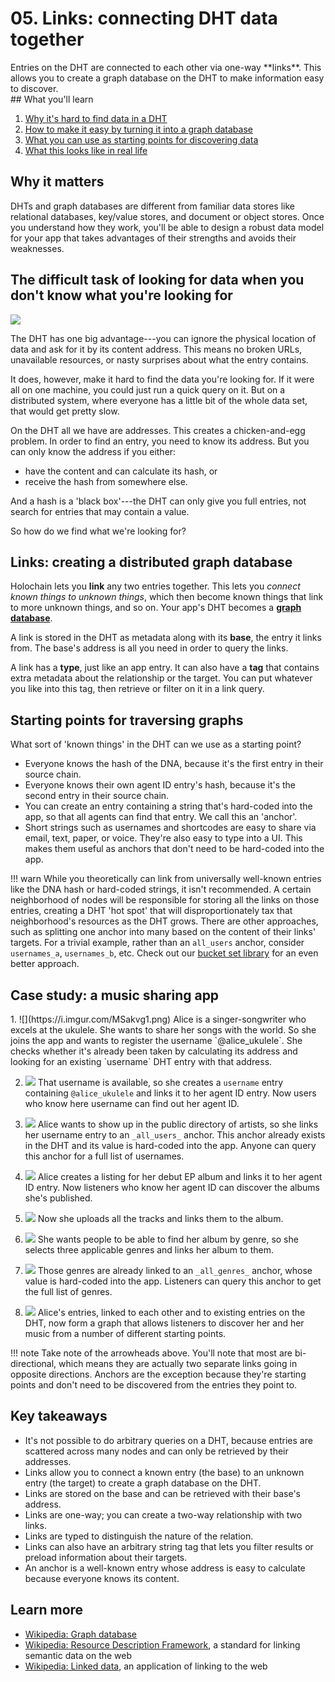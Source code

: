# 05. Links: connecting DHT data together

<div class="coreconcepts-intro" markdown="1">
Entries on the DHT are connected to each other via one-way **links**. This allows you to create a graph database on the DHT to make information easy to discover.
</div>

<div class="coreconcepts-orientation" markdown="1">
## What you'll learn

1. [Why it's hard to find data in a DHT](#the-difficult-task-of-looking-for-data-when-you-dont-know-what-youre-looking-for)
2. [How to make it easy by turning it into a graph database](#links-creating-a-distributed-graph-database)
3. [What you can use as starting points for discovering data](#starting-points-for-traversing-graphs)
4. [What this looks like in real life](#case-study-a-music-sharing-app)

## Why it matters

DHTs and graph databases are different from familiar data stores like relational databases, key/value stores, and document or object stores. Once you understand how they work, you'll be able to design a robust data model for your app that takes advantages of their strengths and avoids their weaknesses.
</div>

## The difficult task of looking for data when you don't know what you're looking for

![](https://i.imgur.com/FDGsIDF.png)

The DHT has one big advantage---you can ignore the physical location of data and ask for it by its content address. This means no broken URLs, unavailable resources, or nasty surprises about what the entry contains.

It does, however, make it hard to find the data you're looking for. If it were all on one machine, you could just run a quick query on it. But on a distributed system, where everyone has a little bit of the whole data set, that would get pretty slow.

On the DHT all we have are addresses. This creates a chicken-and-egg problem. In order to find an entry, you need to know its address. But you can only know the address if you either:

* have the content and can calculate its hash, or
* receive the hash from somewhere else.

And a hash is a 'black box'---the DHT can only give you full entries, not search for entries that may contain a value.

So how do we find what we're looking for?

## Links: creating a distributed graph database

Holochain lets you **link** any two entries together. This lets you _connect known things to unknown things_, which then become known things that link to more unknown things, and so on. Your app's DHT becomes a [**graph database**](https://en.wikipedia.org/wiki/Graph_database).

A link is stored in the DHT as metadata along with its **base**, the entry it links from. The base's address is all you need in order to query the links.

A link has a **type**, just like an app entry. It can also have a **tag** that contains extra metadata about the relationship or the target. You can put whatever you like into this tag, then retrieve or filter on it in a link query.

## Starting points for traversing graphs

What sort of 'known things' in the DHT can we use as a starting point?

* Everyone knows the hash of the DNA, because it's the first entry in their source chain.
* Everyone knows their own agent ID entry's hash, because it's the second entry in their source chain.
* You can create an entry containing a string that's hard-coded into the app, so that all agents can find that entry. We call this an 'anchor'.
* Short strings such as usernames and shortcodes are easy to share via email, text, paper, or voice. They're also easy to type into a UI. This makes them useful as anchors that don't need to be hard-coded into the app.

!!! warn
    While you theoretically can link from universally well-known entries like the DNA hash or hard-coded strings, it isn't recommended. A certain neighborhood of nodes will be responsible for storing all the links on those entries, creating a DHT 'hot spot' that will disproportionately tax that neighborhood's resources as the DHT grows. There are other approaches, such as splitting one anchor into many based on the content of their links' targets. For a trivial example, rather than an `all_users` anchor, consider `usernames_a`, `usernames_b`, etc. Check out our [bucket set library](https://github.com/willemolding/holochain-collections#bucket-set) for an even better approach.

## Case study: a music sharing app

<div class="coreconcepts-storysequence" markdown="1">
1. ![](https://i.imgur.com/MSakvg1.png)
Alice is a singer-songwriter who excels at the ukulele. She wants to share her songs with the world. So she joins the app and wants to register the username `@alice_ukulele`. She checks whether it's already been taken by calculating its address and looking for an existing `username` DHT entry with that address.

2. ![](https://i.imgur.com/qns2GAI.png)
That username is available, so she creates a `username` entry containing `@alice_ukulele` and links it to her agent ID entry. Now users who know here username can find out her agent ID.

3. ![](https://i.imgur.com/uzZ7rZG.png)
Alice wants to show up in the public directory of artists, so she links her username entry to an `_all_users_` anchor. This anchor already exists in the DHT and its value is hard-coded into the app. Anyone can query this anchor for a full list of usernames.

4. ![](https://i.imgur.com/CTgTxWh.png)
Alice creates a listing for her debut EP album and links it to her agent ID entry. Now listeners who know her agent ID can discover the albums she's published.

5. ![](https://i.imgur.com/xpKXxO2.png)
Now she uploads all the tracks and links them to the album.

6. ![](https://i.imgur.com/lQng0it.png)
She wants people to be able to find her album by genre, so she selects three applicable genres and links her album to them.

7. ![](https://i.imgur.com/cvYPJR2.png)
Those genres are already linked to an `_all_genres_` anchor, whose value is hard-coded into the app. Listeners can query this anchor to get the full list of genres.

8. ![](https://i.imgur.com/G9ejz5V.png)
Alice's entries, linked to each other and to existing entries on the DHT, now form a graph that allows listeners to discover her and her music from a number of different starting points.
</div>

!!! note
    Take note of the arrowheads above. You'll note that most are bi-directional, which means they are actually two separate links going in opposite directions. Anchors are the exception because they're starting points and don't need to be discovered from the entries they point to.

## Key takeaways

* It's not possible to do arbitrary queries on a DHT, because entries are scattered across many nodes and can only be retrieved by their addresses.
* Links allow you to connect a known entry (the base) to an unknown entry (the target) to create a graph database on the DHT.
* Links are stored on the base and can be retrieved with their base's address.
* Links are one-way; you can create a two-way relationship with two links.
* Links are typed to distinguish the nature of the relation.
* Links can also have an arbitrary string tag that lets you filter results or preload information about their targets.
* An anchor is a well-known entry whose address is easy to calculate because everyone knows its content.

## Learn more

* [Wikipedia: Graph database](https://en.wikipedia.org/wiki/Graph_database)
* [Wikipedia: Resource Description Framework](https://en.wikipedia.org/wiki/Resource_Description_Framework), a standard for linking semantic data on the web
* [Wikipedia: Linked data](https://en.wikipedia.org/wiki/Linked_data), an application of linking to the web
